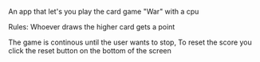 An app that let's you play the card game "War" with a cpu

Rules:
Whoever draws the higher card gets a point

The game is continous until the user wants to stop,
 To reset the score you click the reset button on the bottom of the screen
